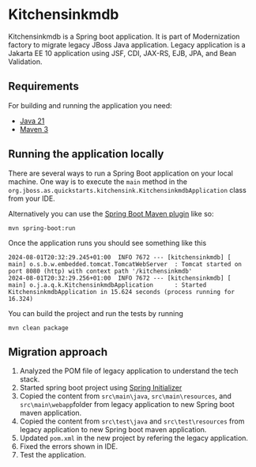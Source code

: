 # Kitchensinkmdb 

Kitchensinkmdb is a Spring boot application. It is part of Modernization factory to migrate legacy JBoss Java application. 
Legacy application is a Jakarta EE 10 application using JSF, CDI, JAX-RS, EJB, JPA, and Bean Validation.

## Requirements

For building and running the application you need:

- [Java 21](https://www.oracle.com/uk/java/technologies/downloads/#java21)
- [Maven 3](https://maven.apache.org)

## Running the application locally

There are several ways to run a Spring Boot application on your local machine. One way is to execute the `main` method in the `org.jboss.as.quickstarts.kitchensink.KitchensinkmdbApplication` class from your IDE.

Alternatively you can use the [Spring Boot Maven plugin](https://docs.spring.io/spring-boot/docs/current/reference/html/build-tool-plugins-maven-plugin.html) like so:


```shell
mvn spring-boot:run
```
Once the application runs you should see something like this

```
2024-08-01T20:32:29.245+01:00  INFO 7672 --- [kitchensinkmdb] [           main] o.s.b.w.embedded.tomcat.TomcatWebServer  : Tomcat started on port 8080 (http) with context path '/kitchensinkmdb'
2024-08-01T20:32:29.256+01:00  INFO 7672 --- [kitchensinkmdb] [           main] o.j.a.q.k.KitchensinkmdbApplication      : Started KitchensinkmdbApplication in 15.624 seconds (process running for 16.324)

```

You can build the project and run the tests by running
```shell
mvn clean package
```

## Migration approach 
1. Analyzed the POM file of legacy application to understand the tech stack.
2. Started spring boot project using [Spring Initializer](https://start.spring.io/)
3. Copied the content from `src\main\java`, `src\main\resources`, and `src\main\webapp`folder from legacy application to new Spring boot maven application.
4. Copied the content from `src\test\java` and `src\test\resources` from legacy application to new Spring boot maven application.
5. Updated `pom.xml` in the new project by refering the legacy application. 
6. Fixed the errors shown in IDE. 
7. Test the application. 